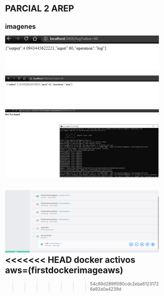 # PARCIAL 2 AREP
## imagenes

![](./img/imagen1.png)

![](./img/imagen2.png)

![](./img/imagen3.png)

![](./img/imagen4.png)
<<<<<<< HEAD
docker activos aws=(firstdockerimageaws)
=======
>>>>>>> 54c69d289ff080cdc2eba61231726a92a0a4239d
